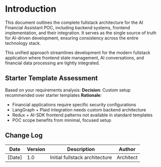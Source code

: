 # Introduction

This document outlines the complete fullstack architecture for the AI Financial Assistant POC, including backend systems, frontend implementation, and their integration. It serves as the single source of truth for AI-driven development, ensuring consistency across the entire technology stack.

This unified approach streamlines development for the modern fullstack application where frontend state management, AI conversations, and financial data processing are tightly integrated.

## Starter Template Assessment

Based on your requirements analysis:
**Decision**: Custom setup recommended over starter templates
**Rationale**: 
- Financial applications require specific security configurations
- LangGraph + Plaid integration needs custom backend architecture  
- Redux + AI-SDK frontend patterns not available in standard templates
- POC scope benefits from minimal, focused setup

## Change Log
| Date | Version | Description | Author |
|------|---------|-------------|--------|
| [Date] | 1.0 | Initial fullstack architecture | Architect |
